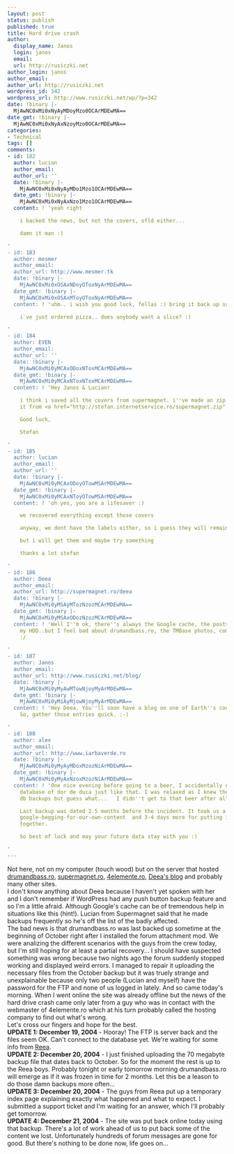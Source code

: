 ```yaml
---
layout: post
status: publish
published: true
title: Hard drive crash
author:
  display_name: Janos
  login: janos
  email: 
  url: http://rusiczki.net
author_login: janos
author_email: 
author_url: http://rusiczki.net
wordpress_id: 342
wordpress_url: http://www.rusiczki.net/wp/?p=342
date: !binary |-
  MjAwNC0xMi0xNyAyMDoyMzo0OCArMDEwMA==
date_gmt: !binary |-
  MjAwNC0xMi0xNyAxNzoyMzo0OCArMDEwMA==
categories:
- Technical
tags: []
comments:
- id: 182
  author: lucian
  author_email: 
  author_url: ''
  date: !binary |-
    MjAwNC0xMi0xNyAyMDo1Mzo1OCArMDEwMA==
  date_gmt: !binary |-
    MjAwNC0xMi0xNyAxNzo1Mzo1OCArMDEwMA==
  content: ! 'yeah right

    i backed the news, but not the covers, ofld either...

    damn it man :)

'
- id: 183
  author: mesmer
  author_email: 
  author_url: http://www.mesmer.tk
  date: !binary |-
    MjAwNC0xMi0xOSAxNDoyOToxNyArMDEwMA==
  date_gmt: !binary |-
    MjAwNC0xMi0xOSAxMToyOToxNyArMDEwMA==
  content: ! 'uhm.. i wish you good luck, fellas :) bring it back up soon!

    i`ve just ordered pizza.. does anybody want a slice? :)

'
- id: 184
  author: EVEN
  author_email: 
  author_url: ''
  date: !binary |-
    MjAwNC0xMi0yMCAxODoxNToxMCArMDEwMA==
  date_gmt: !binary |-
    MjAwNC0xMi0yMCAxNToxNToxMCArMDEwMA==
  content: ! 'Hey Janos & Lucian!

    i think i saved all the covers from supermagnet. i''ve made an zip & you can download
    it from <a href="http://stefan.internetservice.ro/supermagnet.zip" rel="nofollow">http://stefan.internetservice.ro/supermagnet.zip</a>

    Good luck,

    Stefan

'
- id: 185
  author: lucian
  author_email: 
  author_url: ''
  date: !binary |-
    MjAwNC0xMi0yMCAxODoyOTowMSArMDEwMA==
  date_gmt: !binary |-
    MjAwNC0xMi0yMCAxNToyOTowMSArMDEwMA==
  content: ! 'oh yes, you are a lifesaver :)

    we recovered everything except those covers

    anyway, we dont have the labels either, so i guess they will remain lost

    but i will get them and maybe try something

    thanks a lot stefan

'
- id: 186
  author: Deea
  author_email: 
  author_url: http://supermagnet.ro/deea
  date: !binary |-
    MjAwNC0xMi0yMSAyMTozNzozMCArMDEwMA==
  date_gmt: !binary |-
    MjAwNC0xMi0yMSAxODozNzozMCArMDEwMA==
  content: ! 'Well I''m ok, there''s always the Google cache, the posts I saved on
    my HDD..but I feel bad about drumandbass.ro, the TMBase photos, comments, everything
    :/

'
- id: 187
  author: Janos
  author_email: 
  author_url: http://www.rusiczki.net/blog/
  date: !binary |-
    MjAwNC0xMi0yMyAwMTowNjoyMyArMDEwMA==
  date_gmt: !binary |-
    MjAwNC0xMi0yMiAyMjowNjoyMyArMDEwMA==
  content: ! 'Hey Deea. You''ll soon have a blog on one of Earth''s coolest hosts...
    So, gather those entries quick. :-)

'
- id: 188
  author: alex
  author_email: 
  author_url: http://www.iarbaverde.ro
  date: !binary |-
    MjAwNC0xMi0yMyAyMDoxMzozNiArMDEwMA==
  date_gmt: !binary |-
    MjAwNC0xMi0yMyAxNzoxMzozNiArMDEwMA==
  content: ! 'One nice evening before going to a beer, I accidentally deleted the
    database of dor de duca just like that. I was relaxed as I knew there where nightly
    db backups but guess what...   I didn''t get to that beer after all :)

    Last backup was dated 2.5 months before the incident. It took us a weekend of
    google-begging-for-our-own-content  and 3-4 days more for putting it all back
    together.

    So best of luck and may your future data stay with you :)

'
---
```

<p>Not here, not on my computer (touch wood) but on the server that hosted <a href="http://www.drumandbass.ro">drumandbass.ro</a>, <a href="http://www.supermagnet.ro">supermagnet.ro</a>, <a href="http://www.4elemente.ro">4elemente.ro</a>, <a href="http://www.supermagnet.ro/deea/">Deea's blog</a> and probably many other sites.<br />
I don't know anything about Deea because I haven't yet spoken with her and I don't remember if WordPress had any push button backup feature and so I'm a little afraid. Although Google's cache can be of tremendous help in situations like this (hint!). Lucian from Supermagnet said that he made backups frequently so he's off the list of the badly affected.<br />
The bad news is that drumandbass.ro was last backed up sometime at the beginning of October right after I installed the forum attachment mod. We were analizing the different scenarios with the guys from the crew today, but I'm still hoping for at least a partial recovery... I should have suspected something was wrong because two nights ago the forum suddenly stopped working and displayed weird errors. I managed to repair it uploading the necessary files from the October backup but it was truely strange and unexplainable because only two people (Lucian and myself) have the password for the FTP and none of us logged in lately. And so came today's morning. When I went online the site was already offline but the news of the hard drive crash came only later from a guy who was in contact with the webmaster of 4elemente.ro which at his turn probably called the hosting company to find out what's wrong.<br />
Let's cross our fingers and hope for the best.<br />
<b>UPDATE 1: December 19, 2004</b> - Hooray! The FTP is server back and the files seem OK. Can't connect to the database yet. We're waiting for some info from <a href="http://www.reea.net">Reea</a>.<br />
<b>UPDATE 2: December 20, 2004</b> - I just finished uploading the 70 megabyte backup file that dates back to October. So for the moment the rest is up to the Reea boys. Probably tonight or early tomorrow morning drumandbass.ro will emerge as if it was frozen in time for 2 months. Let this be a leason to do those damn backups more often...<br />
<b>UPDATE 3: December 20, 2004</b> - The guys from Reea put up a temporary index page explaining exactly what happened and what to expect. I submitted a support ticket and I'm waiting for an answer, which I'll probably get tomorrow.<br />
<b>UPDATE 4: December 21, 2004</b> - The site was put back online today using that backup. There's a lot of work ahead of us to put back some of the content we lost. Unfortunately hundreds of forum messages are gone for good. But there's nothing to be done now, life goes on...</p>
